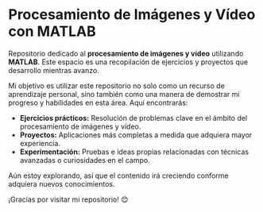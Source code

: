 # Procesamiento de Imágenes y Vídeo con MATLAB

Repositorio dedicado al **procesamiento de imágenes y vídeo** utilizando **MATLAB**. Este espacio es una recopilación de ejercicios y proyectos que desarrollo mientras avanzo.

Mi objetivo es utilizar este repositorio no solo como un recurso de aprendizaje personal, sino también como una manera de demostrar mi progreso y habilidades en esta área. Aquí encontrarás:
- **Ejercicios prácticos:** Resolución de problemas clave en el ámbito del procesamiento de imágenes y vídeo.
- **Proyectos:** Aplicaciones más completas a medida que adquiera mayor experiencia.
- **Experimentación:** Pruebas e ideas propias relacionadas con técnicas avanzadas o curiosidades en el campo.

Aún estoy explorando, así que el contenido irá creciendo conforme adquiera nuevos conocimientos.

¡Gracias por visitar mi repositorio! 😊
